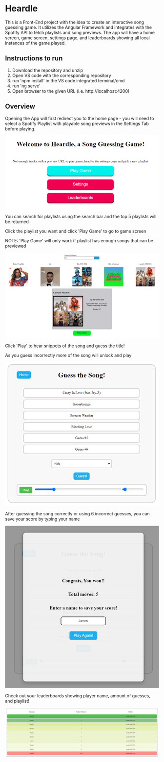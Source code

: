 #  Heardle

This is a Front-End project with the idea to create an interactive song guessing game. It utilizes the Angular Framework and integrates with the Spotify API to fetch playlists and song previews. The app will have a home screen, game screen, settings page, and leaderboards showing all local instances of the game played. 

## Instructions to run

1. Download the repository and unzip
2. Open VS code with the corresponding repository
3. run 'npm install' in the VS code integrated terminal/cmd
4. run 'ng serve'
5. Open browser to the given URL (i.e. http://localhost:4200)

## Overview


Opening the App will first redirect you to the home page - you will need to select a Spotify Playlist with playable song previews in the Settings Tab before playing.

![Home1](pics/home1.png)

You can search for playlists using the search bar and the top 5 playlists will be returned

Click the playlist you want and click 'Play Game' to go to game screen

NOTE: 'Play Game' will only work if playlist has enough songs that can be previewed

![settings1](pics/settings1.png)

Click 'Play' to hear snippets of the song and guess the title!

As you guess incorrectly more of the song will unlock and play

![game1](pics/game1.png)

After guessing the song correctly or using 6 incorrect guesses, you can save your score by typing your name

![game2](pics/game2.png)

Check out your leaderboards showing player name, amount of guesses, and playlist!

![leaderboards1](pics/leaderboards1.png)

